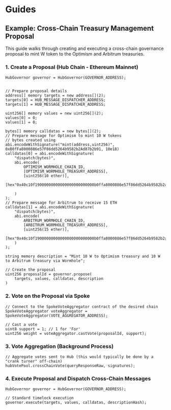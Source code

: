 # Guides

## Example: Cross-Chain Treasury Management Proposal

This guide walks through creating and executing a cross-chain governance proposal to mint W token to the Optimism and Arbitrum treasuries.

### 1. Create a Proposal (Hub Chain - Ethereum Mainnet)

```solidity=
HubGovernor governor = HubGovernor(GOVERNOR_ADDRESS);


// Prepare proposal details
address[] memory targets = new address[](2);
targets[0] = HUB_MESSAGE_DISPATCHER_ADDRESS;
targets[1] = HUB_MESSAGE_DISPATCHER_ADDRESS;

uint256[] memory values = new uint256[](2);
values[0] = 0;
values[1] = 0;

bytes[] memory calldatas = new bytes[](2);
// Prepare message for Optimism to mint 10 W tokens
// bytes created using abi.encodeWithSignature("mint(address,uint256)", 0xB0fFa8000886e57F86dd5264b9582b2Ad87b2b91, 10e18)
calldatas[0] = abi.encodeWithSignature(
    "dispatch(bytes)", 
    abi.encode(
        OPTIMISM_WORMHOLE_CHAIN_ID,
        [OPTIMISM_WORMHOLE_TREASURY_ADDRESS],
        [uint256(10 ether)],
        [hex"0x40c10f19000000000000000000000000b0ffa8000886e57f86dd5264b9582b2ad87b2b910000000000000000000000000000000000000000000000008ac7230489e8000000000000000000000000000000000000000000000000000000000000"] 

    )
);
// Prepare message for Arbitrum to receive 15 ETH
calldatas[1] = abi.encodeWithSignature(
    "dispatch(bytes)", 
    abi.encode(
        ARBITRUM_WORMHOLE_CHAIN_ID,
        [ARBITRUM_WORMHOLE_TREASURY_ADDRESS],
        [uint256(15 ether)],
        [hex"0x40c10f19000000000000000000000000b0ffa8000886e57f86dd5264b9582b2ad87b2b910000000000000000000000000000000000000000000000008ac7230489e8000000000000000000000000000000000000000000000000000000000000"] 
    )
);

string memory description = "Mint 10 W to Optimism treasury and 10 W to Arbitrum treasury via Wormhole";

// Create the proposal
uint256 proposalId = governor.propose(
    targets, values, calldatas, description
)
```

### 2. Vote on the Proposal via Spoke

```solidity
// Connect to the SpokeVoteAggregator contract of the desired chain
SpokeVoteAggregator voteAggregator = SpokeVoteAggregator(VOTE_AGGREGATOR_ADDRESS);

// Cast a vote
uint8 support = 1; // 1 for 'For'
uint256 weight = voteAggregator.castVote(proposalId, support);
```

### 3. Vote Aggregation (Background Process)

```solidity
// Aggregate votes sent to Hub (this would typically be done by a "crank turner" off-chain)
hubVotePool.crossChainVote(queryResponseRaw, signatures);
```

### 4. Execute Proposal and Dispatch Cross-Chain Messages

```solidity
HubGovernor governor = HubGovernor(GOVERNOR_ADDRESS);

// Standard timelock execution
governor.execute(targets, values, calldatas, descriptionHash);
```